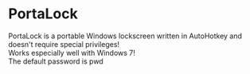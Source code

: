 # PortaLock
PortaLock is a portable Windows lockscreen written in AutoHotkey and doesn't require special privileges!<br>
Works especially well with Windows 7!<br>
The default password is pwd
